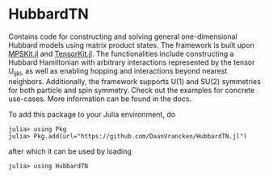 # HubbardTN

Contains code for constructing and solving general one-dimensional Hubbard models using matrix product states. The framework is built upon [MPSKit.jl](https://github.com/QuantumKitHub/MPSKit.jl) and [TensorKit.jl](https://github.com/jutho/TensorKit.jl). The functionalities include constructing a Hubbard Hamiltonian with arbitrary interactions represented by the tensor U<sub>ijkl</sub>, as well as enabling hopping and interactions beyond nearest neighbors. Additionally, the framework supports U(1) and SU(2) symmetries for both particle and spin symmetry. Check out the examples for concrete use-cases. More information can be found in the docs.

To add this package to your Julia environment, do
```
julia> using Pkg
julia> Pkg.add(url="https://github.com/DaanVrancken/HubbardTN.jl")
```
after which it can be used by loading
```
julia> using HubbardTN
```
